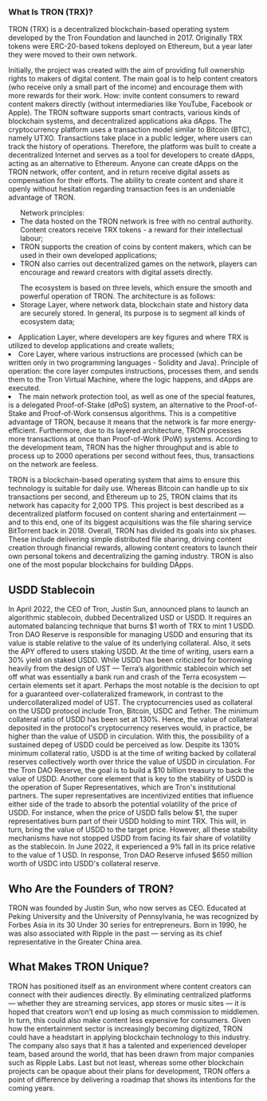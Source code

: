 ﻿

















### What Is TRON (TRX)?
TRON (TRX) is a decentralized blockchain-based operating system developed by the Tron Foundation and launched in 2017. Originally TRX tokens were ERC-20-based tokens deployed on Ethereum, but a year later they were moved to their own network.

Initially, the project was created with the aim of providing full ownership rights to makers of digital content. The main goal is to help content creators (who receive only a small part of the income) and encourage them with more rewards for their work. How: invite content consumers to reward content makers directly (without intermediaries like YouTube, Facebook or Apple).
The TRON software supports smart contracts, various kinds of blockchain systems, and decentralized applications aka dApps. The cryptocurrency platform uses a transaction model similar to Bitcoin (BTC), namely UTXO. Transactions take place in a public ledger, where users can track the history of operations.
Therefore, the platform was built to create a decentralized Internet and serves as a tool for developers to create dApps, acting as an alternative to Ethereum. Anyone can create dApps on the TRON network, offer content, and in return receive digital assets as compensation for their efforts. The ability to create content and share it openly without hesitation regarding transaction fees is an undeniable advantage of TRON.

<ul>Network principles:
<li>The data hosted on the TRON network is free with no central authority. Content creators receive TRX tokens - a reward for their intellectual labour;</li>
<li>TRON supports the creation of coins by content makers, which can be used in their own developed applications;</li>
<li>TRON also carries out decentralized games on the network, players can encourage and reward creators with digital assets directly.</li>
</ul>

<ul>The ecosystem is based on three levels, which ensure the smooth and powerful operation of TRON. The architecture is as follows:
<li>Storage Layer, where network data, blockchain state and history data are securely stored. In general, its purpose is to segment all kinds of ecosystem data;</ul>
<li>Application Layer, where developers are key figures and where TRX is utilized to develop applications and create wallets;</li>
<li>Core Layer, where various instructions are processed (which can be written only in two programming languages ​​- Solidity and Java). Principle of operation: the core layer computes instructions, processes them, and sends them to the Tron Virtual Machine, where the logic happens, and dApps are executed.</li>
<li>The main network protection tool, as well as one of the special features, is a delegated Proof-of-Stake (dPoS) system, an alternative to the Proof-of-Stake and Proof-of-Work consensus algorithms. This is a competitive advantage of TRON, because it means that the network is far more energy-efficient. Furthermore, due to its layered architecture, TRON processes more transactions at once than Proof-of-Work (PoW) systems. According to the development team, TRON has the higher throughput and is able to process up to 2000 operations per second without fees, thus, transactions on the network are feeless.</li>
</ul>

TRON is a blockchain-based operating system that aims to ensure this technology is suitable for daily use. Whereas Bitcoin can handle up to six transactions per second, and Ethereum up to 25, TRON claims that its network has capacity for 2,000 TPS.
This project is best described as a decentralized platform focused on content sharing and entertainment — and to this end, one of its biggest acquisitions was the file sharing service BitTorrent back in 2018.
Overall, TRON has divided its goals into six phases. These include delivering simple distributed file sharing, driving content creation through financial rewards, allowing content creators to launch their own personal tokens and decentralizing the gaming industry.
TRON is also one of the most popular blockchains for building DApps.

## USDD Stablecoin
In April 2022, the CEO of Tron, Justin Sun, announced plans to launch an algorithmic stablecoin, dubbed Decentralized USD or USDD. It requires an automated balancing technique that burns $1 worth of TRX to mint 1 USDD. Tron DAO Reserve is responsible for managing USDD and ensuring that its value is stable relative to the value of its underlying collateral. Also, it sets the APY offered to users staking USDD. At the time of writing, users earn a 30% yield on staked USDD.
While USDD has been criticized for borrowing heavily from the design of UST — Terra’s algorithmic stablecoin which set off what was essentially a bank run and crash of the Terra ecosystem — certain elements set it apart. Perhaps the most notable is the decision to opt for a guaranteed over-collateralized framework, in contrast to the undercollateralized model of UST. The cryptocurrencies used as collateral on the USDD protocol include Tron, Bitcoin, USDC and Tether.
The minimum collateral ratio of USDD has been set at 130%. Hence, the value of collateral deposited in the protocol's cryptocurrency reserves would, in practice, be higher than the value of USDD in circulation. With this, the possibility of a sustained depeg of USDD could be perceived as low. Despite its 130% minimum collateral ratio, USDD is at the time of writing backed by collateral reserves collectively worth over thrice the value of USDD in circulation. For the Tron DAO Reserve, the goal is to build a $10 billion treasury to back the value of USDD.
Another core element that is key to the stability of USDD is the operation of Super Representatives, which are Tron's institutional partners. The super representatives are incentivized entities that influence either side of the trade to absorb the potential volatility of the price of USDD. For instance, when the price of USDD falls below $1, the super representatives burn part of their USDD holding to mint TRX. This will, in turn, bring the value of USDD to the target price.
However, all these stability mechanisms have not stopped USDD from facing its fair share of volatility as the stablecoin. In June 2022, it experienced a 9% fall in its price relative to the value of 1 USD. In response, Tron DAO Reserve infused $650 million worth of USDC into USDD's collateral reserve.

## Who Are the Founders of TRON?
TRON was founded by Justin Sun, who now serves as CEO. Educated at Peking University and the University of Pennsylvania, he was recognized by Forbes Asia in its 30 Under 30 series for entrepreneurs.
Born in 1990, he was also associated with Ripple in the past — serving as its chief representative in the Greater China area.

## What Makes TRON Unique?
TRON has positioned itself as an environment where content creators can connect with their audiences directly. By eliminating centralized platforms — whether they are streaming services, app stores or music sites — it is hoped that creators won’t end up losing as much commission to middlemen. In turn, this could also make content less expensive for consumers. Given how the entertainment sector is increasingly becoming digitized, TRON could have a headstart in applying blockchain technology to this industry.
The company also says that it has a talented and experienced developer team, based around the world, that has been drawn from major companies such as Ripple Labs.
Last but not least, whereas some other blockchain projects can be opaque about their plans for development, TRON offers a point of difference by delivering a roadmap that shows its intentions for the coming years.


